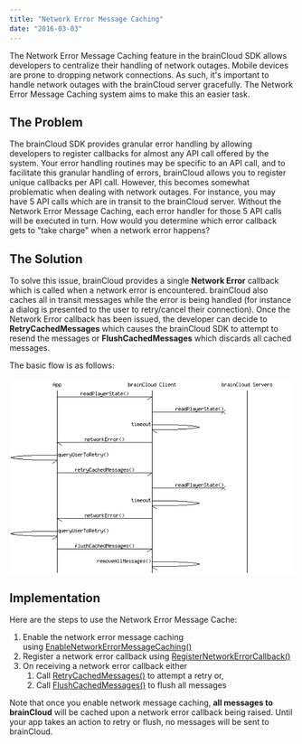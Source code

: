 ```yaml
---
title: "Network Error Message Caching"
date: "2016-03-03"
---
```


The Network Error Message Caching feature in the brainCloud SDK allows developers to centralize their handling of network outages. Mobile devices are prone to dropping network connections. As such, it's important to handle network outages with the brainCloud server gracefully. The Network Error Message Caching system aims to make this an easier task.

## The Problem

The brainCloud SDK provides granular error handling by allowing developers to register callbacks for almost any API call offered by the system. Your error handling routines may be specific to an API call, and to facilitate this granular handling of errors, brainCloud allows you to register unique callbacks per API call. However, this becomes somewhat problematic when dealing with network outages. For instance, you may have 5 API calls which are in transit to the brainCloud server. Without the Network Error Message Caching, each error handler for those 5 API calls will be executed in turn. How would you determine which error callback gets to "take charge" when a network error happens?

## The Solution

To solve this issue, brainCloud provides a single **Network Error** callback which is called when a network error is encountered. brainCloud also caches all in transit messages while the error is being handled (for instance a dialog is presented to the user to retry/cancel their connection). Once the Network Error callback has been issued, the developer can decide to **RetryCachedMessages** which causes the brainCloud SDK to attempt to resend the messages or **FlushCachedMessages** which discards all cached messages.

The basic flow is as follows:

[![NetworkErrorMessageCaching Sequence Diagram](images/NetworkErrorMessageCaching-Sequence-Diagram.png)](/apidocs/wp-content/uploads/2016/03/NetworkErrorMessageCaching-Sequence-Diagram.png)

## Implementation

Here are the steps to use the Network Error Message Cache:

1. Enable the network error message caching using [EnableNetworkErrorMessageCaching()](/apiref/#capi-client-enablenetworkerrormessagecaching)
2. Register a network error callback using [RegisterNetworkErrorCallback()](/apiref/#capi-client-registernetworkerrorcallback)
3. On receiving a network error callback either
    1. Call [RetryCachedMessages()](/apidocs/apiref/#capi-client-retrycachedmessages) to attempt a retry or,
    2. Call [FlushCachedMessages()](/apidocs/apiref/#capi-client-flushcachedmessages) to flush all messages

Note that once you enable network message caching, **all messages to brainCloud** will be cached upon a network error callback being raised. Until your app takes an action to retry or flush, no messages will be sent to brainCloud.

